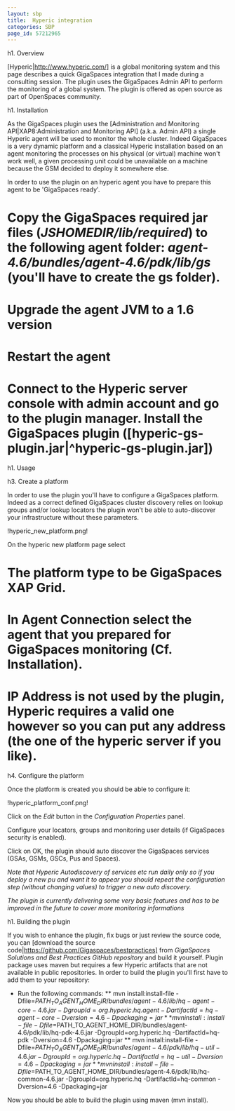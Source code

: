 ```yaml
---
layout: sbp
title:  Hyperic integration
categories: SBP
page_id: 57212965
---
```


h1. Overview

[Hyperic|http://www.hyperic.com/] is a global monitoring system and this page describes a quick GigaSpaces integration that I made during a consulting session.
The plugin uses the GigaSpaces Admin API to perform the monitoring of a global system.
The plugin is offered as open source as part of OpenSpaces community.

h1. Installation

As the GigaSpaces plugin uses the [Administration and Monitoring API|XAP8:Administration and Monitoring API] (a.k.a. Admin API) a single Hyperic agent will be used to monitor the whole cluster. Indeed GigaSpaces is a very dynamic platform and a classical Hyperic installation based on an agent monitoring the processes on his physical (or virtual) machine won't work well, a given processing unit could be unavailable on a machine because the GSM decided to deploy it somewhere else.

In order to use the plugin on an hyperic agent you have to prepare this agent to be 'GigaSpaces ready'.
# Copy the GigaSpaces required jar files (_JSHOMEDIR/lib/required_) to the following agent folder: _agent-4.6/bundles/agent-4.6/pdk/lib/gs_ (you'll have to create the gs folder).
# Upgrade the agent JVM to a 1.6 version
# Restart the agent
# Connect to the Hyperic server console with admin account and go to the plugin manager. Install the GigaSpaces plugin ([hyperic-gs-plugin.jar|^hyperic-gs-plugin.jar])

h1. Usage

h3. Create a platform

In order to use the plugin you'll have to configure a GigaSpaces platform. Indeed as a correct defined GigaSpaces cluster discovery relies on lookup groups and/or lookup locators the plugin won't be able to auto-discover your infrastructure without these parameters.

!hyperic_new_platform.png!

On the hyperic new platform page select
# The platform type to be GigaSpaces XAP Grid.
# In Agent Connection select the agent that you prepared for GigaSpaces monitoring (Cf. Installation).
# IP Address is not used by the plugin, Hyperic requires a valid one however so you can put any address (the one of the hyperic server if you like).

h4. Configure the platform

Once the platform is created you should be able to configure it:

!hyperic_platform_conf.png!

Click on the _Edit_ button in the _Configuration Properties_ panel.

Configure your locators, groups and monitoring user details (if GigaSpaces security is enabled).

Click on OK, the plugin should auto discover the GigaSpaces services (GSAs, GSMs, GSCs, Pus and Spaces).

_Note that Hyperic Autodiscovery of services etc run daily only so if you deploy a new pu and want it to appear you should repeat the configuration step (without changing values) to trigger a new auto discovery._

_The plugin is currently delivering some very basic features and has to be improved in the future to cover more monitoring informations_

h1. Building the plugin

If you wish to enhance the plugin, fix bugs or just review the source code, you can [download the source code|https://github.com/Gigaspaces/bestpractices] from _GigaSpaces Solutions and Best Practices GitHub repository_ and build it yourself.
Plugin package uses maven but requires a few Hyperic artifacts that are not available in public repositories. In order to build the plugin you'll first have to add them to your repository:

* Run the following commands:
** mvn install:install-file -Dfile=$PATH_TO_AGENT_HOME_DIR/bundles/agent-4.6/lib/hq-agent-core-4.6.jar -DgroupId=org.hyperic.hq.agent -DartifactId=hq-agent-core -Dversion=4.6 -Dpackaging=jar
** mvn install:install-file -Dfile=$PATH_TO_AGENT_HOME_DIR/bundles/agent-4.6/pdk/lib/hq-pdk-4.6.jar -DgroupId=org.hyperic.hq -DartifactId=hq-pdk -Dversion=4.6 -Dpackaging=jar
** mvn install:install-file -Dfile=$PATH_TO_AGENT_HOME_DIR/bundles/agent-4.6/pdk/lib/hq-util-4.6.jar -DgroupId=org.hyperic.hq -DartifactId=hq-util -Dversion=4.6 -Dpackaging=jar
** mvn install:install-file -Dfile=$PATH_TO_AGENT_HOME_DIR/bundles/agent-4.6/pdk/lib/hq-common-4.6.jar -DgroupId=org.hyperic.hq -DartifactId=hq-common -Dversion=4.6 -Dpackaging=jar

Now you should be able to build the plugin using maven (mvn install).